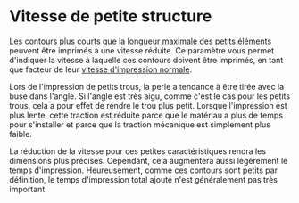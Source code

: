 Vitesse de petite structure
===

Les contours plus courts que la [longueur maximale des petits éléments](./small_feature_max_length.md) peuvent être imprimés à une vitesse réduite. Ce paramètre vous permet d'indiquer la vitesse à laquelle ces contours doivent être imprimés, en tant que facteur de leur [vitesse d'impression normale](../vitesse/speed_wall.md).

Lors de l'impression de petits trous, la perle a tendance à être tirée avec la buse dans l'angle. Si l'angle est très aigu, comme c'est le cas pour les petits trous, cela a pour effet de rendre le trou plus petit. Lorsque l'impression est plus lente, cette traction est réduite parce que le matériau a plus de temps pour s'installer et parce que la traction mécanique est simplement plus faible.

La réduction de la vitesse pour ces petites caractéristiques rendra les dimensions plus précises. Cependant, cela augmentera aussi légèrement le temps d'impression. Heureusement, comme ces contours sont petits par définition, le temps d'impression total ajouté n'est généralement pas très important.
